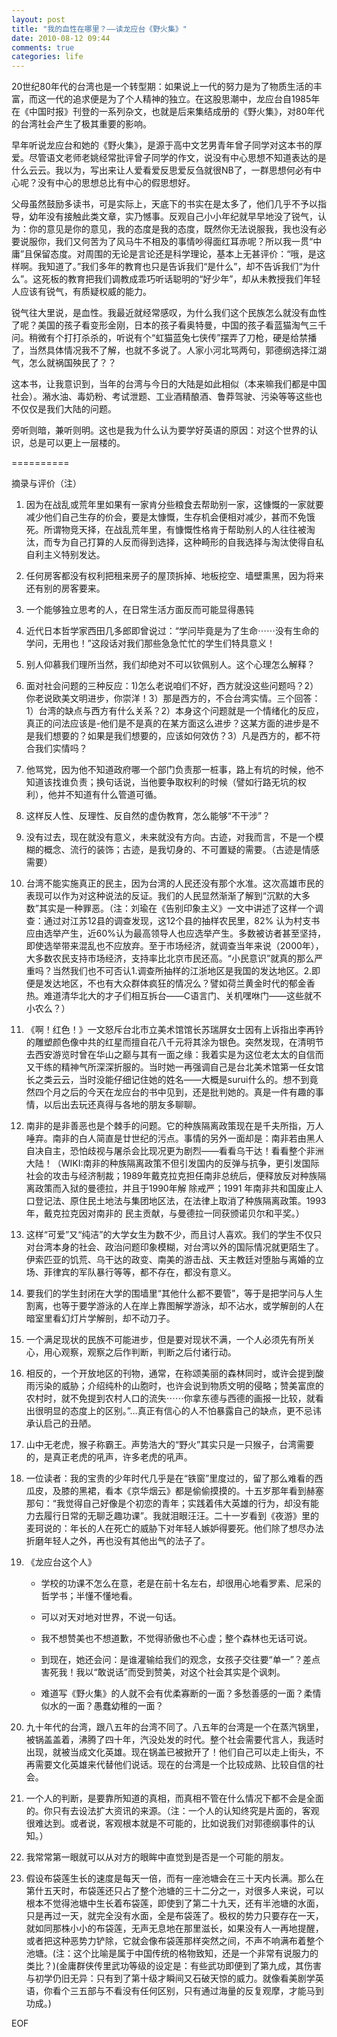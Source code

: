 ```yaml
---
layout: post
title: "我的血性在哪里？——读龙应台《野火集》"
date: 2010-08-12 09:44
comments: true
categories: life
---
```


20世纪80年代的台湾也是一个转型期：如果说上一代的努力是为了物质生活的丰富，而这一代的追求便是为了个人精神的独立。在这股思潮中，龙应台自1985年在《中国时报》刊登的一系列杂文，也就是后来集结成册的《野火集》，对80年代的台湾社会产生了极其重要的影响。

 

早年听说龙应台和她的《野火集》，是源于高中文艺男青年曾子同学对这本书的厚爱。尽管语文老师老姚经常批评曾子同学的作文，说没有中心思想不知道表达的是什么云云。我以为，写出来让人爱看爱反思爱反刍就很NB了，一群思想何必有中心呢？没有中心的思想总比有中心的假思想好。

 

父母虽然鼓励多读书，可是实际上，天底下的书实在是太多了，他们几乎不予以指导，幼年没有接触此类文章，实乃憾事。反观自己小小年纪就早早地没了锐气，认为：你的意见是你的意见，我的态度是我的态度，既然你无法说服我，我也没有必要说服你，我们又何苦为了风马牛不相及的事情吵得面红耳赤呢？所以我一贯“中庸”且保留态度。对周围的无论是言论还是科学理论，基本上无甚评价：“哦，是这样啊。我知道了。”我们多年的教育也只是告诉我们“是什么”，却不告诉我们“为什么”。这死板的教育把我们调教成乖巧听话聪明的“好少年”，却从未教授我们年轻人应该有锐气，有质疑权威的能力。

 

锐气往大里说，是血性。我最近就经常感叹，为什么我们这个民族怎么就没有血性了呢？美国的孩子看变形金刚，日本的孩子看奥特曼，中国的孩子看蓝猫淘气三千问。稍微有个打打杀杀的，听说有个“虹猫蓝兔七侠传”摆弄了刀枪，硬是给禁播了，当然具体情况我不了解，也就不多说了。人家小河北骂两句，郭德纲选择江湖气，怎么就祸国殃民了？？

 

这本书，让我意识到，当年的台湾与今日的大陆是如此相似（本来嘛我们都是中国社会）。潲水油、毒奶粉、考试泄题、工业酒精酿酒、鲁莽驾驶、污染等等这些也不仅仅是我们大陆的问题。

 

旁听则暗，兼听则明。这也是我为什么认为要学好英语的原因：对这个世界的认识，总是可以更上一层楼的。

 

==========

摘录与评价（注）

 

1. 因为在战乱或荒年里如果有一家肯分些粮食去帮助别一家，这慷慨的一家就要减少他们自己生存的价会，要是太慷慨，生存机会便相对减少，甚而不免饿死。所谓物竞天择，在战乱荒年里，有慷慨性格肯于帮助别人的人往往被淘汰，而专为自己打算的人反而得到选择，这种畸形的自我选择与淘汰使得自私自利主义特别发达。

 

2. 任何房客都没有权利把租来房子的屋顶拆掉、地板挖空、墙壁熏黑，因为将来还有别的房客要来。

 

3. 一个能够独立思考的人，在日常生活方面反而可能显得愚钝

 

4. 近代日本哲学家西田几多郎即曾说过：“学问毕竟是为了生命⋯⋯没有生命的学问，无用也！”这段话对我们那些急急忙忙的学生们特具意义！

 

5. 别人仰慕我们理所当然，我们却绝对不可以钦佩别人。这个心理怎么解释？

 

6. 面对社会问题的三种反应：1)怎么老说咱们不好，西方就没这些问题吗？2）你老说欧美文明进步，你崇洋！3）那是西方的，不合台湾实情。三个回答：1）台湾的缺点与西方有什么关系？2）本身这个问题就是一个情绪化的反应，真正的问法应该是-他们是不是真的在某方面这么进步？这某方面的进步是不是我们想要的？如果是我们想要的，应该如何效仿？3）凡是西方的，都不符合我们实情吗？

 

7. 他骂党，因为他不知道政府哪一个部门负责那一桩事，路上有坑的时候，他不知道该找谁负责；换句话说，当他要争取权利的时候（譬如行路无坑的权利），他并不知道有什么管道可循。

 

8. 这样反人性、反理性、反自然的虚伪教育，怎么能够“不干涉”？

 

9. 没有过去，现在就没有意义，未来就没有方向。古迹，对我而言，不是一个模糊的概念、流行的装饰；古迹，是我切身的、不可置疑的需要。（古迹是情感需要）

 

10. 台湾不能实施真正的民主，因为台湾的人民还没有那个水准。这次高雄市民的表现可以作为对这种说法的反证。我们的人民显然渐渐了解到“沉默的大多数”其实是一种罪恶。（注：刘瑜在《告别印象主义》一文中讲述了这样一个调查：通过对江苏12县的调查发现，这12个县的抽样农民里，82% 认为村支书应由选举产生，近60%认为最高领导人也应选举产生。多数被访者甚至坚持，即使选举带来混乱也不应放弃。至于市场经济，就调查当年来说（2000年），大多数农民支持市场经济，支持率比北京市民还高。“小民意识”就真的那么严重吗？当然我们也不可否认1.调查所抽样的江浙地区是我国的发达地区。2.即便是发达地区，不也有大众群体疯狂的情况么？譬如荷兰黄金时代的郁金香热。难道清华北大的才子们相互拆台——C语言门、关机嘿咻门——这些就不小农么？）

 

11. 《啊！红色！》一文怒斥台北市立美术馆馆长苏瑞屏女士因有上诉指出李再钤的雕塑颜色像中共的红星而擅自花八千元将其涂为银色。突然发现，在清明节去西安游览时曾在华山之巅与其有一面之缘：我着实是为这位老太太的自信而又干练的精神气所深深折服的。当时她一再强调自己是台北美术馆第一任女馆长之类云云，当时没能仔细记住她的姓名——大概是surui什么的。想不到竟然四个月之后的今天在龙应台的书中见到，还是批判她的。真是一件有趣的事情，以后出去玩还真得与各地的朋友多聊聊。

 

12. 南非的是非善恶也是个棘手的问题。它的种族隔离政策现在是千夫所指，万人唾弃。南非的白人简直是廿世纪的污点。事情的另外一面却是：南非若由黑人自决自主，恐怕歧视与屠杀会比现况更为剧烈——看看乌干达！看看整个非洲大陆！（WIKI:南非的种族隔离政策不但引发国内的反弹与抗争，更引发国际社会的攻击与经济制裁；1989年戴克拉克担任南非总统后，便释放反对种族隔离政策而入狱的曼德拉，并且于1990年解 除戒严；1991 年南非共和国废止人口登记法、原住民土地法与集团地区法，在法律上取消了种族隔离政策。1993年，戴克拉克因对南非的 民主贡献，与曼德拉一同获颁诺贝尔和平奖。）

 

13. 这样“可爱”又“纯洁”的大学女生为数不少，而且讨人喜欢。我们的学生不仅只对台湾本身的社会、政治问题印象模糊，对台湾以外的国际情况就更陌生了。伊索匹亚的饥荒、乌干达的政变、南美的游击战、天主教廷对堕胎与离婚的立场、菲律宾的军队暴行等等，都不存在，都没有意义。

 

14. 要我们的学生封闭在大学的围墙里“其他什么都不要管”，等于是把学问与人生割离，也等于要学游泳的人在岸上靠图解学游泳，却不沾水，或学解剖的人在暗室里看幻灯片学解剖，却不动刀子。

 

15. 一个满足现状的民族不可能进步，但是要对现状不满，一个人必须先有所关心，用心观察，观察之后作判断，判断之后付诸行动。

 

16. 相反的，一个开放地区的刊物，通常，在称颂美丽的森林同时，或许会提到酸雨污染的威胁；介绍纯朴的山胞时，也许会说到物质文明的侵略；赞美富庶的农村时，就不免提到农村人口的流失⋯⋯你拿东德与西德的画报一比较，就看出很明显的态度上的区别。”…真正有信心的人不怕暴露自己的缺点，更不忌讳承认启己的丑陋。

 

17. 山中无老虎，猴子称霸王。声势浩大的“野火”其实只是一只猴子，台湾需要的，是真正老虎的吼声，许多老虎的吼声。

 

18. 一位读者：我的宝贵的少年时代几乎是在“铁窗”里度过的，留了那么难看的西瓜皮，及膝的黑裙，看本《京华烟云》都是偷偷摸摸的。十五岁那年看到赫塞那句：“我觉得自己好像是个初恋的青年；实践着伟大英雄的行为，却没有能力去履行日常的无聊乏趣功课”。我就泪眼汪汪。二十一岁看到《夜游》里的麦珂说的：年长的人在死亡的威胁下对年轻人嫉妒得要死。他们除了想尽办法折磨年轻人之外，再也没有其他出气的法子了。

 

19. 《龙应台这个人》

	- 学校的功课不怎么在意，老是在前十名左右，却很用心地看罗素、尼采的哲学书；半懂不懂地看。

	- 可以对天对地对世界，不说一句话。

	- 我不想赞美也不想道歉，不觉得骄傲也不心虚；整个森林也无话可说。

	- 到现在，她还会问：是谁灌输给我们的观念，女孩子交往要“单一”？差点害死我！我以“敢说话”而受到赞美，对这个社会其实是个讽刺。

	- 难道写《野火集》的人就不会有优柔寡断的一面？多愁善感的一面？柔情似水的一面？愚蠢幼稚的一面？

 

20. 九十年代的台湾，跟八五年的台湾不同了。八五年的台湾是一个在蒸汽锅里，被锅盖盖着，沸腾了四十年，汽没处发的时代。整个社会需要代言人，我适时出现，就被当成文化英雄。现在锅盖已被掀开了！他们自己可以走上街头，不再需要文化英雄来代替他们说话。现在的台湾是一个比较成熟、比较自信的社会。

 

21. 一个人的判断，是要靠所知道的真相，而真相不管在什么情况下都不会是全面的。你只有去设法扩大资讯的来源。（注：一个人的认知终究是片面的，客观很难达到。或者说，客观根本就是不可能的，比如说我们对郭德纲事件的认知。）

 

22. 我常常第一眼就可以从对方的眼眸中直觉到是否是一个可能的朋友。

 

23. 假设布袋莲生长的速度是每天一倍，而有一座池塘会在三十天内长满。那么在第什五天时，布袋莲还只占了整个池塘的三十二分之一，对很多人来说，可以根本不觉得池塘中生长着布袋莲，即使到了第二十九天，还有半池塘的水面，只是再过一天，就完全没有水面，全是布袋莲了。极权的势力只要存在一天，就如同那株小小的布袋莲，无声无息地在那里滋长，如果没有人一再地提醒，或者把这种恶势力铲除，它就会像布袋莲那样突然之间，不声不响满布着整个池塘。(注：这个比喻是属于中国传统的格物致知，还是一个非常有说服力的类比？)(金庸群侠传里武功等级的设定是：有些武功即便到了第九成，其伤害与初学仍旧无异：只有到了第十级才瞬间又石破天惊的威力。就像看美剧学英语，你看个三五部与不看没有任何区别，只有通过海量的反复观摩，才能马到功成。)

 

EOF